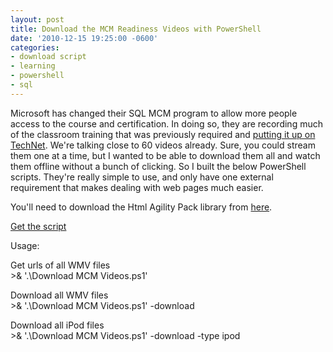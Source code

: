 ```yaml
---
layout: post
title: Download the MCM Readiness Videos with PowerShell
date: '2010-12-15 19:25:00 -0600'
categories:
- download script
- learning
- powershell
- sql
---
```

<p>Microsoft has changed their SQL MCM program to allow more people access to the course and certification. In doing so, they are recording much of the classroom training that was previously required and <a href="http://technet.microsoft.com/en-us/sqlserver/ff977043.aspx">putting it up on TechNet</a>. We're talking close to 60 videos already. Sure, you could stream them one at a time, but I wanted to be able to download them all and watch them offline without a bunch of clicking. So I built the below PowerShell scripts. They're really simple to use, and only have one external requirement that makes dealing with web pages much easier.</p>
<p>You'll need to download the Html Agility Pack library from <a href="http://htmlagilitypack.codeplex.com/">here</a>.</p>
<p><a href="http://db.tt/DHi8ZPa">Get the script</a></p>
<p>Usage:</p>
<p>Get urls of all WMV files<br />>&amp; '.\Download MCM Videos.ps1'</p>
<p>Download all WMV files<br />>&amp; '.\Download MCM Videos.ps1' -download</p>
<p>Download all iPod files<br />>&amp; '.\Download MCM Videos.ps1' -download -type ipod</p>
